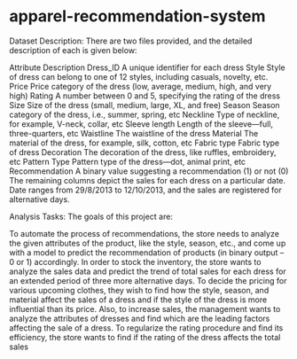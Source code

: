 # apparel-recommendation-system
Dataset Description:
There are two files provided, and the detailed description of each is given below:

 

Attribute 	Description
Dress_ID 	A unique identifier for each dress
Style	Style of dress can belong to one of 12 styles, including casuals, novelty, etc.
Price 	Price category of the dress (low, average, medium, high, and very high)
Rating	A number between 0 and 5, specifying the rating of the dress
Size	Size of the dress (small, medium, large, XL, and free)
Season	Season category of the dress, i.e., summer, spring, etc
Neckline	Type of neckline, for example, V-neck, collar, etc
Sleeve length	Length of the sleeve—full, three-quarters, etc
Waistline	The waistline of the dress
Material 	The material of the dress, for example, silk, cotton, etc
Fabric type 	Fabric type of dress
Decoration	The decoration of the dress, like ruffles, embroidery, etc
Pattern Type	Pattern type of the dress—dot, animal print, etc
Recommendation	A binary value suggesting a recommendation (1) or not (0)
The remaining columns depict the sales for each dress on a particular date.
Date ranges from 29/8/2013 to 12/10/2013, and the sales are registered for alternative days.

Analysis Tasks:
The goals of this project are:

To automate the process of recommendations, the store needs to analyze the given attributes of the product, like the style, season, etc., and come up with a model to predict the recommendation of products (in binary output – 0 or 1) accordingly.
In order to stock the inventory, the store wants to analyze the sales data and predict the trend of total sales for each dress for an extended period of three more alternative days.
To decide the pricing for various upcoming clothes, they wish to find how the style, season, and material affect the sales of a dress and if the style of the dress is more influential than its price.
Also, to increase sales, the management wants to analyze the attributes of dresses and find which are the leading factors affecting the sale of a dress.
To regularize the rating procedure and find its efficiency, the store wants to find if the rating of the dress affects the total sales
